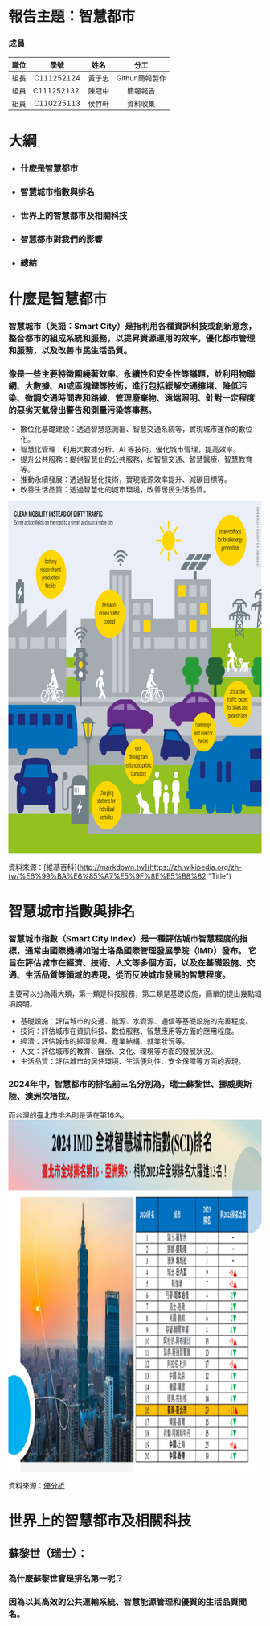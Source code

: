 報告主題：智慧都市
===

### 成員
| 職位 | 學號 | 姓名 | 分工 |
| :--: | :--: |:--:| :--: |
| 組長  | C111252124 | 黃于忠 | Githun簡報製作 |
| 組員  | C111252132 | 陳冠中 | 簡報報告 |
| 組員  | C110225113 | 侯竹軒 | 資料收集 |

# 大綱
* ### 什麼是智慧都市
* ### 智慧城市指數與排名
* ### 世界上的智慧都市及相關科技
* ### 智慧都市對我們的影響
* ### 總結

# 什麼是智慧都市
### 智慧城市（英語：Smart City）是指利用各種資訊科技或創新意念，整合都市的組成系統和服務，以提昇資源運用的效率，優化都市管理和服務，以及改善市民生活品質。
### 像是一些主要特徵圍繞著效率、永續性和安全性等議題，並利用物聯網、大數據、AI或區塊鏈等技術，進行包括緩解交通擁堵、降低污染、微調交通時間表和路線、管理廢棄物、遠端照明、針對一定程度的惡劣天氣發出警告和測量污染等事務。
* 數位化基礎建設：透過智慧感測器、智慧交通系統等，實現城市運作的數位化。
* 智慧化管理：利用大數據分析、AI 等技術，優化城市管理，提高效率。
* 提升公共服務：提供智慧化的公共服務，如智慧交通、智慧醫療、智慧教育等。
* 推動永續發展：透過智慧化技術，實現能源效率提升、減碳目標等。
* 改善生活品質：透過智慧化的城市環境，改善居民生活品質。
<img src="Clean_mobility_instead_of_dirty_traffic.jpg" height=700 width=824>

資料來源：[維基百科](http://markdown.tw](https://zh.wikipedia.org/zh-tw/%E6%99%BA%E6%85%A7%E5%9F%8E%E5%B8%82 "Title")

# 智慧城市指數與排名
### 智慧城市指數（Smart City Index）是一種評估城市智慧程度的指標，通常由國際機構如瑞士洛桑國際管理發展學院（IMD）發布。 它旨在評估城市在經濟、技術、人文等多個方面，以及在基礎設施、交通、生活品質等領域的表現，從而反映城市發展的智慧程度。 
主要可以分為兩大類，第一類是科技服務，第二類是基礎設施，簡單的提出幾點細項說明。
* 基礎設施：評估城市的交通、能源、水資源、通信等基礎設施的完善程度。
* 技術：評估城市在資訊科技、數位服務、智慧應用等方面的應用程度。
* 經濟：評估城市的經濟發展、產業結構、就業狀況等。
* 人文：評估城市的教育、醫療、文化、環境等方面的發展狀況。
* 生活品質：評估城市的居住環境、生活便利性、安全保障等方面的表現。

### 2024年中，智慧都市的排名前三名分別為，瑞士蘇黎世、挪威奧斯陸、澳洲坎培拉。 
而台灣的臺北市排名則是落在第16名。 
<img src="smart city rank.jpg" height=700 width=824>

資料來源：[優分析](https://uanalyze.com.tw/articles/606865252 "Title")

# 世界上的智慧都市及相關科技

## 蘇黎世（瑞士）：
### 為什麼蘇黎世會是排名第一呢？
### 因為以其高效的公共運輸系統、智慧能源管理和優質的生活品質聞名。
